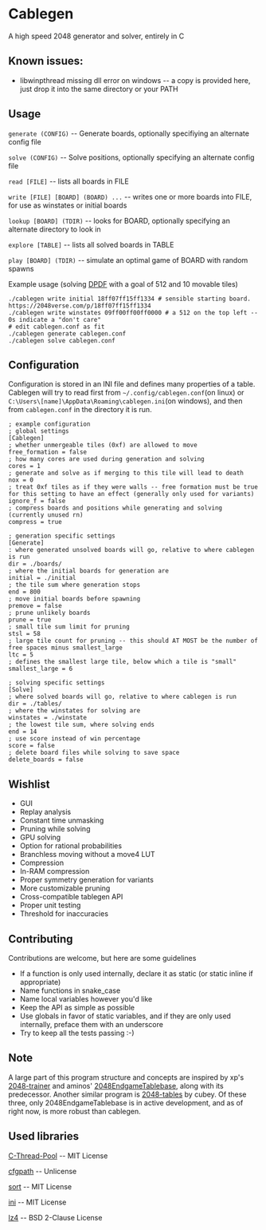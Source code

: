 # Cablegen
A high speed 2048 generator and solver, entirely in C

## Known issues:
- libwinpthread missing dll error on windows -- a copy is provided here, just drop it into the same directory or your PATH

## Usage

`generate (CONFIG)` -- Generate boards, optionally specifiying an alternate config file

`solve (CONFIG)` -- Solve positions, optionally specifying an alternate config file

`read [FILE]` -- lists all boards in FILE

`write [FILE] [BOARD] (BOARD) ...` -- writes one or more boards into FILE, for use as winstates or initial boards

`lookup [BOARD] (TDIR)` -- looks for BOARD, optionally specifying an alternate directory to look in

`explore [TABLE]` -- lists all solved boards in TABLE

`play [BOARD] (TDIR)` -- simulate an optimal game of BOARD with random spawns

Example usage (solving [DPDF](https://wiki.2048verse.com/wiki/index.php/Double_Perimeter_Defense_Formation(4x4)) with a goal of 512 and 10 movable tiles)
```
./cablegen write initial 18ff07ff15ff1334 # sensible starting board. https://2048verse.com/p/18ff07ff15ff1334 
./cablegen write winstates 09ff00ff00ff0000 # a 512 on the top left -- 0s indicate a "don't care"
# edit cablegen.conf as fit
./cablegen generate cablegen.conf
./cablegen solve cablegen.conf
```

## Configuration

Configuration is stored in an INI file and defines many properties of a table. Cablegen will try to read first from `~/.config/cablegen.conf`(on linux) or `C:\Users\[name]\AppData\Roaming\cablegen.ini`(on windows), and then from `cablegen.conf` in the directory it is run.

```
; example configuration
; global settings 
[Cablegen]
; whether unmergeable tiles (0xf) are allowed to move
free_formation = false 
; how many cores are used during generation and solving
cores = 1
; generate and solve as if merging to this tile will lead to death
nox = 0
; treat 0xf tiles as if they were walls -- free formation must be true for this setting to have an effect (generally only used for variants)
ignore_f = false
; compress boards and positions while generating and solving (currently unused rn)
compress = true

; generation specific settings
[Generate]
: where generated unsolved boards will go, relative to where cablegen is run
dir = ./boards/
; where the initial boards for generation are
initial = ./initial
; the tile sum where generation stops
end = 800             
; move initial boards before spawning
premove = false       
; prune unlikely boards
prune = true
; small tile sum limit for pruning
stsl = 58
; large tile count for pruning -- this should AT MOST be the number of free spaces minus smallest_large
ltc = 5
; defines the smallest large tile, below which a tile is "small"
smallest_large = 6

; solving specific settings
[Solve]   
; where solved boards will go, relative to where cablegen is run
dir = ./tables/       
; where the winstates for solving are
winstates = ./winstate
; the lowest tile sum, where solving ends
end = 14              
; use score instead of win percentage
score = false         
; delete board files while solving to save space
delete_boards = false

```

## Wishlist

- GUI
- Replay analysis
- Constant time unmasking
- Pruning while solving
- GPU solving
- Option for rational probabilities
- Branchless moving without a move4 LUT
- Compression
- In-RAM compression
- Proper symmetry generation for variants
- More customizable pruning
- Cross-compatible tablegen API 
- Proper unit testing
- Threshold for inaccuracies

## Contributing

Contributions are welcome, but here are some guidelines

- If a function is only used internally, declare it as static (or static inline if appropriate)
- Name functions in snake_case
- Name local variables however you'd like
- Keep the API as simple as possible
- Use globals in favor of static variables, and if they are only used internally, preface them with an underscore
- Try to keep all the tests passing :-)

## Note

A large part of this program structure and concepts are inspired by xp's [2048-trainer](https://github.com/1h0si/2048-trainer) and aminos'
[2048EndgameTablebase](https://github.com/game-difficulty/2048EndgameTablebase), along with its predecessor. Another similar program is 
[2048-tables](https://github.com/CubeyTheCube/2048-tables/tree/main) by cubey. Of these three, only 2048EndgameTablebase is in active
development, and as of right now, is more robust than cablegen.

## Used libraries

[C-Thread-Pool](https://github.com/Pithikos/C-Thread-Pool) -- MIT License

[cfgpath](https://github.com/Malvineous/cfgpath) -- Unlicense

[sort](https://github.com/swenson/sort) -- MIT License

[ini](https://github.com/rxi/ini/) -- MIT License

[lz4](https://github.com/lz4/lz4/) -- BSD 2-Clause License
